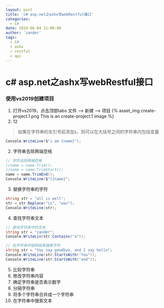 ```yaml
---
layout: post
title: 'c# asp.net之ashx写webRestful接口'
categories:
  - C#
date: 2019-06-04 11:09:00
author: 'zander'
tags:
  - C#
  - ashx
  - restful
  - api
---
```



# c# asp.net之ashx写webRestful接口

### 使用vs2019创建项目

1. 打开vs2019，点击顶部tabs 文件 --> 新建 --> 项目
   {% asset_img create-project.1.png This is an create-project.1 image %}
2. 12 
> 如果在字符串的左引号前添加`$`，则可以在大括号之间的字符串内包括变量
```c#
Console.WriteLine($"i am {name}");
```
2. 字符串去除两端空格

```c#
// 字符去除两端空格
//name = name.Trim();
//name = name.TrimStart();
name = name.TrimEnd();
Console.WriteLine($"[{name}";
```

3. 替换字符串的字符
```c#
string str = "all is well";
str = str.Replace("is", "was");
Console.WriteLine(str);
```

4. 查找字符串文本
```c#
// 查找字符串中的文本
string str = "zander";
Console.WriteLin(str.Contains("a"));

// 在字符串开始和结束搜索字符
string str = "You say goodbye, and I say hello";
Console.WriteLine(str.StartsWith("You"));
Console.WriteLine(str.StartsWith("and"));
```

5. 比较字符串
6. 修改字符串内容
7. 确定字符串是否表示数字
8. 分隔字符串
9. 将多个字符串合并成一个字符串
10. 在字符串中搜索文本